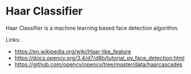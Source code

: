 # Haar Classifier

Haar Classifier is a machine learning based face detection algorithm.

Links:
  - https://en.wikipedia.org/wiki/Haar-like_feature
  - https://docs.opencv.org/3.4/d7/d8b/tutorial_py_face_detection.html
  - https://github.com/opencv/opencv/tree/master/data/haarcascades
  
